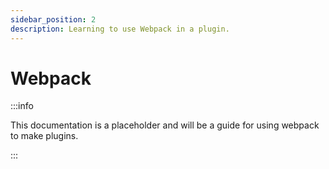 ```yaml
---
sidebar_position: 2
description: Learning to use Webpack in a plugin.
---
```


# Webpack

:::info

This documentation is a placeholder and will be a guide for using webpack to make plugins.

:::